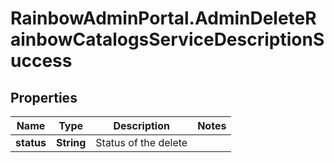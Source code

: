 # RainbowAdminPortal.AdminDeleteRainbowCatalogsServiceDescriptionSuccess

## Properties

Name | Type | Description | Notes
------------ | ------------- | ------------- | -------------
**status** | **String** | Status of the delete | 


